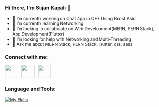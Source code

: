 ### Hi there, I'm Sujan Kapali 👋


- 🔭 I’m currently working on Chat App in C++ Using Boost Asio
- 🌱 I’m currently learning Networking
- 👯 I’m looking to collaborate on Web Development(MERN, PERN Stack), App Development(Flutter)
- 🤔 I’m looking for help with Networking and Multi-Threading
- 💬 Ask me about MERN Stack, PERN Stack, Flutter, css, sass


### Connect with me:
[<img src="https://openvisualfx.com/wp-content/uploads/2019/10/linkedin-icon-logo-png-transparent.png" width="42px"/>](https://www.linkedin.com/in/sujan-kapali-78064b208/)
&nbsp;
[<img src="https://assets.stickpng.com/images/580b57fcd9996e24bc43c521.png" width="42px"/>](https://www.instagram.com/kapali_sujan/)
&nbsp;
[<img src="https://www.edigitalagency.com.au/wp-content/uploads/Facebook-logo-blue-circle-large-transparent-png.png" width="42px"/>](https://www.facebook.com/sujan.kapali.988/)


### Language and Tools:
[![My Skills](https://skills.thijs.gg/icons?i=html,css,sass,js,react,nodejs,mongodb,postgres,dart,git,py&theme=light)](https://skills.thijs.gg)
